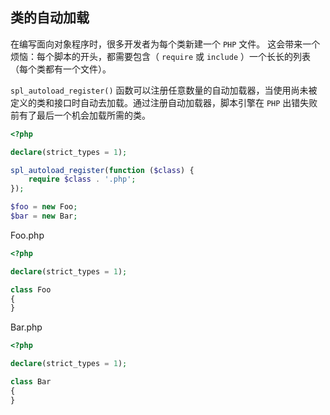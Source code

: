 ## 类的自动加载

在编写面向对象程序时，很多开发者为每个类新建一个 `PHP` 文件。 这会带来一个烦恼：每个脚本的开头，都需要包含（ `require` 或 `include` ）一个长长的列表（每个类都有一个文件）。

`spl_autoload_register()` 函数可以注册任意数量的自动加载器，当使用尚未被定义的类和接口时自动去加载。通过注册自动加载器，脚本引擎在 `PHP` 出错失败前有了最后一个机会加载所需的类。

```php
<?php

declare(strict_types = 1);

spl_autoload_register(function ($class) {
    require $class . '.php';
});

$foo = new Foo;
$bar = new Bar;

```

Foo.php

```php
<?php

declare(strict_types = 1);

class Foo
{
}

```

Bar.php

```php
<?php

declare(strict_types = 1);

class Bar
{
}

```

